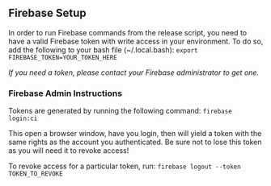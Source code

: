 ## Firebase Setup
In order to run Firebase commands from the release script, you need to have a valid Firebase token with write access in your environment. To do so, add the following to your bash file (~/.local.bash):
`export FIREBASE_TOKEN=YOUR_TOKEN_HERE`

*If you need a token, please contact your Firebase administrator to get one.*

### Firebase Admin Instructions
Tokens are generated by running the following command:
`firebase login:ci`

This open a browser window, have you login, then will yield a token with the same rights as the account you authenticated. Be sure not to lose this token as you will need it to revoke access!

To revoke access for a particular token, run:
`firebase logout --token TOKEN_TO_REVOKE`
